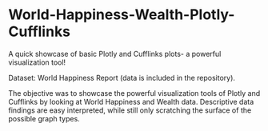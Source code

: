 # World-Happiness-Wealth-Plotly-Cufflinks
A quick showcase of basic Plotly and Cufflinks plots- a powerful visualization tool!

Dataset: World Happiness Report (data is included in the repository).

The objective was to showcase the powerful visualization tools of Plotly and Cufflinks by looking at World Happiness and Wealth data.
Descriptive data findings are easy interpreted, while still only scratching the surface of the possible graph types.
